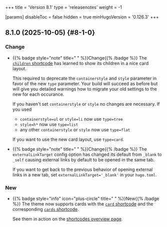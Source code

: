 +++
title = 'Version 8.1'
type = 'releasenotes'
weight = -1

[params]
  disableToc = false
  hidden = true
  minHugoVersion = '0.126.3'
+++

## 8.1.0 (2025-10-05) {#8-1-0}

### Change

- {{% badge style="note" title=" " %}}Change{{% /badge %}} The [`children` shortcode](shortcodes/children) has learned to show its children in a nice card layout.

  This required to deprecate the `containerstyle` and `style` parameter in favor of the new `type` parameter. Your build will succeed as before but will give you detailed warnings how to migrate your old settings to the new for each occurance.

   If you haven't set `containerstyle` or `style` no changes are necessary. If you used

  - `containerstyle=ul` or `style=li` now use `type=tree`
  - `style=h*` now use `type=list`
  - any other `containerstyle` or `style` now use `type=flat`

  If you want to use the new card layout, use `type=card`.

- {{% badge style="note" title=" " %}}Change{{% /badge %}} The `externalLinkTarget` config option has changed its default from `_blank` to `_self` causing external links by default to be opened in the same tab.

  If you want to get back to the previous behavior of opening external links in a new tab, set `externalLinkTarget='_blank'` in your `hugo.toml`.

### New

- {{% badge style="info" icon="plus-circle" title=" " %}}New{{% /badge %}} The theme now supports cards with the [`card` shortcode](shortcodes/card) and the corresponding [`cards` shortcode](shortcodes/cards).

  See them in action on the [shortcodes overview page](shortcodes).
